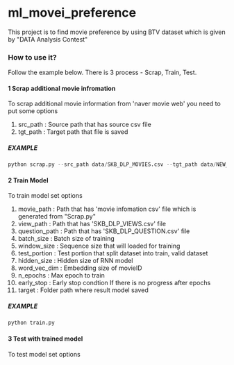 # ml_movei_preference
This project is to find movie preference by using BTV dataset which is given by "DATA Analysis Contest"

### How to use it?
Follow the example below. There is 3 process - Scrap, Train, Test.

#### 1 Scrap additional movie infromation
To scrap additional movie information from 'naver movie web' you need to put some options
1. src_path : Source path that has source csv file
2. tgt_path : Target path that file is saved

##### EXAMPLE
```python
python scrap.py --src_path data/SKB_DLP_MOVIES.csv --tgt_path data/NEW_MOVIES.csv
```

#### 2 Train Model
To train model set options
1. movie_path : Path that has 'movie infomation csv' file which is generated from "Scrap.py"
2. view_path : Path that has 'SKB_DLP_VIEWS.csv' file
3. question_path : Path that has 'SKB_DLP_QUESTION.csv' file
4. batch_size : Batch size of training
5. window_size : Sequence size that will loaded for training
6. test_portion : Test portion that split dataset into train, valid dataset
7. hidden_size : Hidden size of RNN model
8. word_vec_dim : Embedding size of movieID
9. n_epochs : Max epoch to train
10. early_stop : Early stop condtion If there is no progress after epochs
11. target : Folder path where result model saved

##### EXAMPLE
```python
python train.py
```

#### 3 Test with trained model
To test model set options




